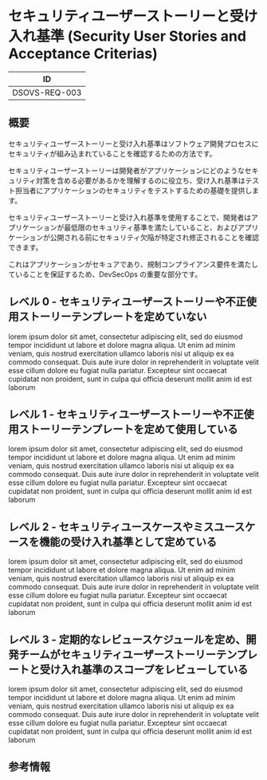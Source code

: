 # セキュリティユーザーストーリーと受け入れ基準 (Security User Stories and Acceptance Criterias)

| ID            |
| ------------- |
| DSOVS-REQ-003 |

## 概要

セキュリティユーザーストーリーと受け入れ基準はソフトウェア開発プロセスにセキュリティが組み込まれていることを確認するための方法です。

セキュリティユーザーストーリーは開発者がアプリケーションにどのようなセキュリティ対策を含める必要があるかを理解するのに役立ち、受け入れ基準はテスト担当者にアプリケーションのセキュリティをテストするための基礎を提供します。

セキュリティユーザーストーリーと受け入れ基準を使用することで、開発者はアプリケーションが最低限のセキュリティ基準を満たしていること、およびアプリケーションが公開される前にセキュリティ欠陥が特定され修正されることを確認できます。

これはアプリケーションがセキュアであり、規制コンプライアンス要件を満たしていることを保証するため、DevSecOps の重要な部分です。

## レベル 0 - セキュリティユーザーストーリーや不正使用ストーリーテンプレートを定めていない

lorem ipsum dolor sit amet, consectetur adipiscing elit, sed do eiusmod tempor incididunt ut labore et dolore magna aliqua. Ut enim ad minim veniam, quis nostrud exercitation ullamco laboris nisi ut aliquip ex ea commodo consequat. Duis aute irure dolor in reprehenderit in voluptate velit esse cillum dolore eu fugiat nulla pariatur. Excepteur sint occaecat cupidatat non proident, sunt in culpa qui officia deserunt mollit anim id est laborum

## レベル 1 - セキュリティユーザーストーリーや不正使用ストーリーテンプレートを定めて使用している

lorem ipsum dolor sit amet, consectetur adipiscing elit, sed do eiusmod tempor incididunt ut labore et dolore magna aliqua. Ut enim ad minim veniam, quis nostrud exercitation ullamco laboris nisi ut aliquip ex ea commodo consequat. Duis aute irure dolor in reprehenderit in voluptate velit esse cillum dolore eu fugiat nulla pariatur. Excepteur sint occaecat cupidatat non proident, sunt in culpa qui officia deserunt mollit anim id est laborum

## レベル 2 - セキュリティユースケースやミスユースケースを機能の受け入れ基準として定めている

lorem ipsum dolor sit amet, consectetur adipiscing elit, sed do eiusmod tempor incididunt ut labore et dolore magna aliqua. Ut enim ad minim veniam, quis nostrud exercitation ullamco laboris nisi ut aliquip ex ea commodo consequat. Duis aute irure dolor in reprehenderit in voluptate velit esse cillum dolore eu fugiat nulla pariatur. Excepteur sint occaecat cupidatat non proident, sunt in culpa qui officia deserunt mollit anim id est laborum

## レベル 3 - 定期的なレビュースケジュールを定め、開発チームがセキュリティユーザーストーリーテンプレートと受け入れ基準のスコープをレビューしている

lorem ipsum dolor sit amet, consectetur adipiscing elit, sed do eiusmod tempor incididunt ut labore et dolore magna aliqua. Ut enim ad minim veniam, quis nostrud exercitation ullamco laboris nisi ut aliquip ex ea commodo consequat. Duis aute irure dolor in reprehenderit in voluptate velit esse cillum dolore eu fugiat nulla pariatur. Excepteur sint occaecat cupidatat non proident, sunt in culpa qui officia deserunt mollit anim id est laborum

## 参考情報

